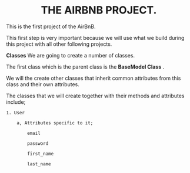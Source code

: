 <h1 align="center">THE AIRBNB PROJECT.</h1>
This is the first project of the AirBnB.

This first step is very important because we will use what we build during this project with all other following projects.

**Classes**
We are going to create a number of classes.

The first class which is the parent class is the **BaseModel Class** .

We will the create other classes that inherit common attributes from this class and their own attributes.

The classes that we will create together with their methods and attributes include; 

    1. User
    
        a, Attributes specific to it;
        
            email
            
            password
            
            first_name
            
            last_name
 
 
